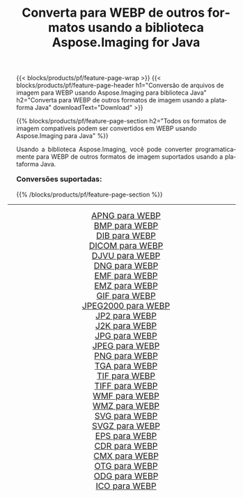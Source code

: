 ﻿---
title: Converta para WEBP de outros formatos usando a biblioteca Aspose.Imaging for Java 
weight: 3920
url: /pt/java/conversion/to/webp/ 
lang: pt
langdirlevel: 2
locales: zh-hans,ja,it,ru,de,es,fr,nl,id,lt,pl,pt,vi,tr,ko,zh-hant,ar,hi,th,sv,cs,uk,he
description: Usando Aspose.Imaging você pode converter para WEBP de outros formatos usando Java
---

{{< blocks/products/pf/feature-page-wrap >}}
{{< blocks/products/pf/feature-page-header h1="Conversão de arquivos de imagem para WEBP usando Aspose.Imaging para biblioteca Java" h2="Converta para WEBP de outros formatos de imagem usando a plataforma Java" downloadText="Download" >}}


{{% blocks/products/pf/feature-page-section  h2="Todos os formatos de imagem compatíveis podem ser convertidos em WEBP usando Aspose.Imaging para Java" %}}
<p align=justify>Usando a biblioteca Aspose.Imaging, você pode converter programaticamente para WEBP de outros formatos de imagem suportados usando a plataforma Java.</p>
<h3 style="margin-top:16px;">
Conversões suportadas:
</h3>
{{% /blocks/products/pf/feature-page-section %}}
<div class="container-fluid productfamilypage bg-gray">
    <div class="convertypes bg-gray agp-content section">
        <div class="container">
		<hr style="margin-left:-20px;"/>
		<div class="row other-converters" style="gap: 10px;font-size: 19px;text-align:center;">
		    <div class='col-md-3 other-converter remove-lp remove-rp'><a href="/imaging/pt/java/conversion/apng-to-webp/" style="padding:15px;">APNG para WEBP</a></div>
<div class='col-md-3 other-converter remove-lp remove-rp'><a href="/imaging/pt/java/conversion/bmp-to-webp/" style="padding:15px;">BMP para WEBP</a></div>
<div class='col-md-3 other-converter remove-lp remove-rp'><a href="/imaging/pt/java/conversion/dib-to-webp/" style="padding:15px;">DIB para WEBP</a></div>
<div class='col-md-3 other-converter remove-lp remove-rp'><a href="/imaging/pt/java/conversion/dicom-to-webp/" style="padding:15px;">DICOM para WEBP</a></div>
<div class='col-md-3 other-converter remove-lp remove-rp'><a href="/imaging/pt/java/conversion/djvu-to-webp/" style="padding:15px;">DJVU para WEBP</a></div>
<div class='col-md-3 other-converter remove-lp remove-rp'><a href="/imaging/pt/java/conversion/dng-to-webp/" style="padding:15px;">DNG para WEBP</a></div>
<div class='col-md-3 other-converter remove-lp remove-rp'><a href="/imaging/pt/java/conversion/emf-to-webp/" style="padding:15px;">EMF para WEBP</a></div>
<div class='col-md-3 other-converter remove-lp remove-rp'><a href="/imaging/pt/java/conversion/emz-to-webp/" style="padding:15px;">EMZ para WEBP</a></div>
<div class='col-md-3 other-converter remove-lp remove-rp'><a href="/imaging/pt/java/conversion/gif-to-webp/" style="padding:15px;">GIF para WEBP</a></div>
<div class='col-md-3 other-converter remove-lp remove-rp'><a href="/imaging/pt/java/conversion/jpeg2000-to-webp/" style="padding:15px;">JPEG2000 para WEBP</a></div>
<div class='col-md-3 other-converter remove-lp remove-rp'><a href="/imaging/pt/java/conversion/jp2-to-webp/" style="padding:15px;">JP2 para WEBP</a></div>
<div class='col-md-3 other-converter remove-lp remove-rp'><a href="/imaging/pt/java/conversion/j2k-to-webp/" style="padding:15px;">J2K para WEBP</a></div>
<div class='col-md-3 other-converter remove-lp remove-rp'><a href="/imaging/pt/java/conversion/jpg-to-webp/" style="padding:15px;">JPG para WEBP</a></div>
<div class='col-md-3 other-converter remove-lp remove-rp'><a href="/imaging/pt/java/conversion/jpeg-to-webp/" style="padding:15px;">JPEG para WEBP</a></div>
<div class='col-md-3 other-converter remove-lp remove-rp'><a href="/imaging/pt/java/conversion/png-to-webp/" style="padding:15px;">PNG para WEBP</a></div>
<div class='col-md-3 other-converter remove-lp remove-rp'><a href="/imaging/pt/java/conversion/tga-to-webp/" style="padding:15px;">TGA para WEBP</a></div>
<div class='col-md-3 other-converter remove-lp remove-rp'><a href="/imaging/pt/java/conversion/tif-to-webp/" style="padding:15px;">TIF para WEBP</a></div>
<div class='col-md-3 other-converter remove-lp remove-rp'><a href="/imaging/pt/java/conversion/tiff-to-webp/" style="padding:15px;">TIFF para WEBP</a></div>
<div class='col-md-3 other-converter remove-lp remove-rp'><a href="/imaging/pt/java/conversion/wmf-to-webp/" style="padding:15px;">WMF para WEBP</a></div>
<div class='col-md-3 other-converter remove-lp remove-rp'><a href="/imaging/pt/java/conversion/wmz-to-webp/" style="padding:15px;">WMZ para WEBP</a></div>
<div class='col-md-3 other-converter remove-lp remove-rp'><a href="/imaging/pt/java/conversion/svg-to-webp/" style="padding:15px;">SVG para WEBP</a></div>
<div class='col-md-3 other-converter remove-lp remove-rp'><a href="/imaging/pt/java/conversion/svgz-to-webp/" style="padding:15px;">SVGZ para WEBP</a></div>
<div class='col-md-3 other-converter remove-lp remove-rp'><a href="/imaging/pt/java/conversion/eps-to-webp/" style="padding:15px;">EPS para WEBP</a></div>
<div class='col-md-3 other-converter remove-lp remove-rp'><a href="/imaging/pt/java/conversion/cdr-to-webp/" style="padding:15px;">CDR para WEBP</a></div>
<div class='col-md-3 other-converter remove-lp remove-rp'><a href="/imaging/pt/java/conversion/cmx-to-webp/" style="padding:15px;">CMX para WEBP</a></div>
<div class='col-md-3 other-converter remove-lp remove-rp'><a href="/imaging/pt/java/conversion/otg-to-webp/" style="padding:15px;">OTG para WEBP</a></div>
<div class='col-md-3 other-converter remove-lp remove-rp'><a href="/imaging/pt/java/conversion/odg-to-webp/" style="padding:15px;">ODG para WEBP</a></div>
<div class='col-md-3 other-converter remove-lp remove-rp'><a href="/imaging/pt/java/conversion/ico-to-webp/" style="padding:15px;">ICO para WEBP</a></div>
                </div>
        </div>
    </div>
</div>
<br/>


